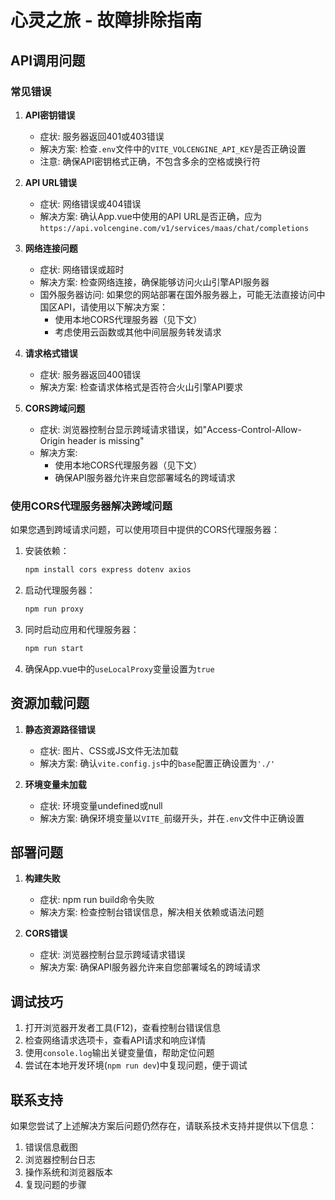 # 心灵之旅 - 故障排除指南

## API调用问题

### 常见错误

1. **API密钥错误**
   - 症状: 服务器返回401或403错误
   - 解决方案: 检查`.env`文件中的`VITE_VOLCENGINE_API_KEY`是否正确设置
   - 注意: 确保API密钥格式正确，不包含多余的空格或换行符

2. **API URL错误**
   - 症状: 网络错误或404错误
   - 解决方案: 确认App.vue中使用的API URL是否正确，应为`https://api.volcengine.com/v1/services/maas/chat/completions`

3. **网络连接问题**
   - 症状: 网络错误或超时
   - 解决方案: 检查网络连接，确保能够访问火山引擎API服务器
   - 国外服务器访问: 如果您的网站部署在国外服务器上，可能无法直接访问中国区API，请使用以下解决方案：
     - 使用本地CORS代理服务器（见下文）
     - 考虑使用云函数或其他中间层服务转发请求

4. **请求格式错误**
   - 症状: 服务器返回400错误
   - 解决方案: 检查请求体格式是否符合火山引擎API要求

5. **CORS跨域问题**
   - 症状: 浏览器控制台显示跨域请求错误，如"Access-Control-Allow-Origin header is missing"
   - 解决方案: 
     - 使用本地CORS代理服务器（见下文）
     - 确保API服务器允许来自您部署域名的跨域请求

### 使用CORS代理服务器解决跨域问题

如果您遇到跨域请求问题，可以使用项目中提供的CORS代理服务器：

1. 安装依赖：
   ```bash
   npm install cors express dotenv axios
   ```

2. 启动代理服务器：
   ```bash
   npm run proxy
   ```

3. 同时启动应用和代理服务器：
   ```bash
   npm run start
   ```

4. 确保App.vue中的`useLocalProxy`变量设置为`true`

## 资源加载问题

1. **静态资源路径错误**
   - 症状: 图片、CSS或JS文件无法加载
   - 解决方案: 确认`vite.config.js`中的`base`配置正确设置为`'./'`

2. **环境变量未加载**
   - 症状: 环境变量undefined或null
   - 解决方案: 确保环境变量以`VITE_`前缀开头，并在`.env`文件中正确设置

## 部署问题

1. **构建失败**
   - 症状: npm run build命令失败
   - 解决方案: 检查控制台错误信息，解决相关依赖或语法问题

2. **CORS错误**
   - 症状: 浏览器控制台显示跨域请求错误
   - 解决方案: 确保API服务器允许来自您部署域名的跨域请求

## 调试技巧

1. 打开浏览器开发者工具(F12)，查看控制台错误信息
2. 检查网络请求选项卡，查看API请求和响应详情
3. 使用`console.log`输出关键变量值，帮助定位问题
4. 尝试在本地开发环境(`npm run dev`)中复现问题，便于调试

## 联系支持

如果您尝试了上述解决方案后问题仍然存在，请联系技术支持并提供以下信息：

1. 错误信息截图
2. 浏览器控制台日志
3. 操作系统和浏览器版本
4. 复现问题的步骤